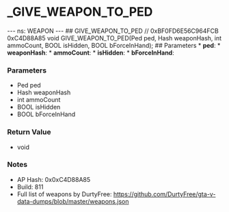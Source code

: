 # _GIVE_WEAPON_TO_PED

--- ns: WEAPON --- ## GIVE_WEAPON_TO_PED  // 0xBF0FD6E56C964FCB 0xC4D88A85 void GIVE_WEAPON_TO_PED(Ped ped, Hash weaponHash, int ammoCount, BOOL isHidden, BOOL bForceInHand);  ## Parameters * **ped**: * **weaponHash**: * **ammoCount**: * **isHidden**: * **bForceInHand**:

### Parameters
* Ped ped
* Hash weaponHash
* int ammoCount
* BOOL isHidden
* BOOL bForceInHand

### Return Value
* void

### Notes
* AP Hash: 0x0xC4D88A85
* Build: 811
* Full list of weapons by DurtyFree: https://github.com/DurtyFree/gta-v-data-dumps/blob/master/weapons.json

